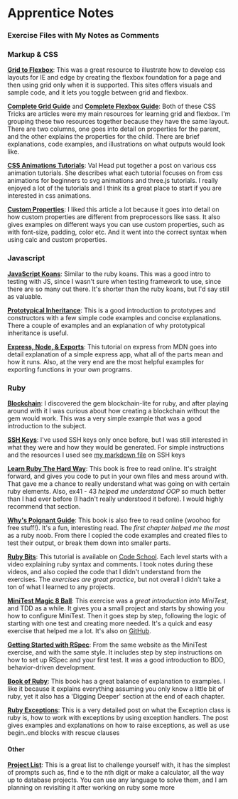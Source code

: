 # Apprentice Notes
### Exercise Files with My Notes as Comments

### Markup & CSS

**[Grid to Flexbox](http://www.gridtoflex.com/)**: This was a great resource to illustrate how to develop css layouts for IE and edge by creating the flexbox foundation for a page and then using grid only when it is supported. This sites offers visuals and sample code, and it lets you toggle between grid and flexbox.

**[Complete Grid Guide](https://css-tricks.com/snippets/css/complete-guide-grid/)** and **[Complete Flexbox Guide](https://css-tricks.com/snippets/css/a-guide-to-flexbox/)**: Both of these CSS Tricks are articles were my main resources for learning grid and flexbox. I'm grouping these two resources together because they have the same layout. There are two columns, one goes into detail on properties for the parent, and the other explains the properties for the child. There are brief explanations, code examples, and illustrations on what outputs would look like. 

**[CSS Animations Tutorials](http://valhead.com/2016/12/16/web-animation-tutorials-roundup/)**: Val Head put together a post on various css animation tutorials. She describes what each tutorial focuses on from css animations for beginners to svg animations and three.js tutorials. I really enjoyed a lot of the tutorials and I think its a great place to start if you are interested in css animations.

**[Custom Properties](https://www.smashingmagazine.com/2017/04/start-using-css-custom-properties/)**: I liked this article a lot because it goes into detail on how custom properties are different from preprocessors like sass. It also gives examples on different ways you can use custom properties, such as with font-size, padding, color etc. And it went into the correct syntax when using calc and custom properties. 

### Javascript
**[JavaScript Koans](https://github.com/mrdavidlaing/javascript-koans)**: Similar to the ruby koans. This was a good intro to testing with JS, since I wasn't sure when testing framework to use, since there are so many out there. It's shorter than the ruby koans, but I'd say still as valuable.

**[Prototypical Inheritance](https://medium.com/front-end-hacking/wth-is-prototypal-inheritance-b0c7f4f3211e)**: This is a good introduction to prototypes and constructors with a few simple code examples and concise explanations. There a couple of examples and an explanation of why prototypical inheritance is useful.

**[Express, Node, & Exports](https://developer.mozilla.org/en-US/docs/Learn/Server-side/Express_Nodejs/Introduction)**: This tutorial on express from MDN goes into detail explanation of a simple express app, what all of the parts mean and how it runs. Also, at the very end are the most helpful examples for exporting functions in your own programs.

### Ruby

**[Blockchain](https://github.com/openblockchains/awesome-blockchains/tree/master/blockchain.rb)**: I discovered the gem blockchain-lite for ruby, and after playing around with it I was curious about how creating a blockchain without the gem would work. This was a very simple example that was a good introduction to the subject.

**[SSH Keys](https://github.com/corinneling/apprentice-notes/blob/master/how-to-generate-ssh-key.md)**: I've used SSH keys only once before, but I was still interested in what they were and how they would be generated. For simple instructions and the resources I used see [my markdown file](https://github.com/corinneling/apprentice-notes/blob/master/how-to-generate-ssh-key.md) on SSH keys

**[Learn Ruby The Hard Way](https://learnrubythehardway.org/book/)**: This book is free to read online. It's straight forward, and gives you code to put in your own files and mess around with. That gave me a chance to really understand what was going on with certain ruby elements. Also, ex41 - 43  _helped me understand OOP_ so much better than I had ever before (I hadn't really understood it before). I would highly recommend that section.

**[Why's Poignant Guide](https://poignant.guide/)**: This book is also free to read online (woohoo for free stuff!). It's a fun, interesting read. The _first chapter helped me the most_ as a ruby noob. From there I copied the code examples and created files to test their output, or break them down into smaller parts.

**[Ruby Bits](https://www.codeschool.com/courses/ruby-bits)**: This tutorial is available on [Code School](https://www.codeschool.com). Each level starts with a video explaining ruby syntax and comments. I took notes during these videos, and also copied the code that I didn't understand from the exercises. The _exercises are great practice_, but not overall I didn't take a ton of what I learned to any projects.

**[MiniTest Magic 8 Ball](https://semaphoreci.com/community/tutorials/getting-started-with-minitest)**: This exercise was a _great introduction into MiniTest_, and TDD as a while. It gives you a small project and starts by showing you how to configure MiniTest. Then it goes step by step, following the logic of starting with one test and creating more needed. It's a quick and easy exercise that helped me a lot. It's also on [GitHub](https://github.com/fteem/minitest-intro).

**[Getting Started with RSpec](https://semaphoreci.com/community/tutorials/getting-started-with-rspec)**: From the same website as the MiniTest exercise, and with the same style. It includes step by step instructions on how to set up RSpec and your first test. It was a good introduction to BDD, behavior-driven development.

**[Book of Ruby](https://www.amazon.com/Book-Ruby-Hands-Guide-Adventurous/dp/1593272944)**: This book has a great balance of explanation to examples. I like it because it explains everything assuming you only know a little bit of ruby, yet it also has a 'Digging Deeper' section at the end of each chapter.

**[Ruby Exceptions](http://rubylearning.com/satishtalim/ruby_exceptions.html)**: This is a very detailed post on what the Exception class is ruby is, how to work with exceptions by using exception handlers. The post gives examples and explanations on how to raise exceptions, as well as use begin..end blocks with rescue clauses

#### Other

**[Project List](https://github.com/karan/Projects)**: This is a great list to challenge yourself with, it has the simplest of prompts such as, find e to the nth digit or make a calculator, all the way up to database projects. You can use any language to solve them, and I am planning on revisiting it after working on ruby some more

